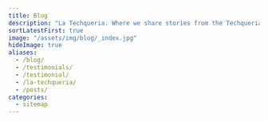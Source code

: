 ```yaml
---
title: Blog
description: "La Techqueria. Where we share stories from the Techqueria community."
sortLatestFirst: true
image: "/assets/img/blog/_index.jpg"
hideImage: true
aliases:
  - /blog/
  - /testimonials/
  - /testimonial/
  - /la-techqueria/
  - /posts/
categories:
  - sitemap
---
```

